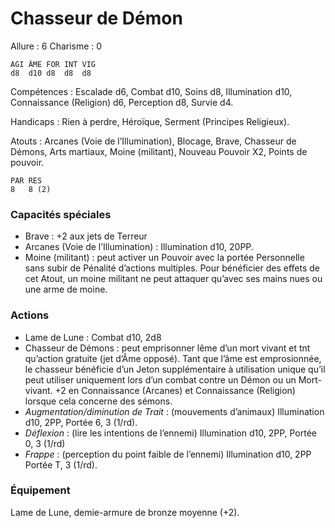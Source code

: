 # Chasseur de Démon

Allure : 6
Charisme : 0

	AGI	ÂME	FOR	INT	VIG
	d8	d10	d8	d8	d8

Compétences : Escalade d6, Combat d10, Soins d8, Illumination d10, Connaissance (Religion) d6, Perception d8, Survie d4.

Handicaps : Rien à perdre, Héroïque, Serment (Principes Religieux).

Atouts : Arcanes (Voie de l’Illumination), Blocage, Brave, Chasseur de Démons, Arts martiaux, Moine (militant), Nouveau Pouvoir X2, Points de pouvoir.

	PAR	RES
	8	8 (2)

### Capacités spéciales
- Brave : +2 aux jets de Terreur
- Arcanes (Voie de l’Illumination) : Illumination d10, 20PP.
- Moine (militant) : peut activer un Pouvoir avec la portée Personnelle sans subir de Pénalité d’actions multiples. Pour bénéficier des effets de cet Atout, un moine militant ne peut attaquer qu’avec ses mains nues ou une arme de moine.

### Actions
- Lame de Lune : Combat d10, 2d8
- Chasseur de Démons : peut emprisonner lême d’un mort vivant et tnt qu’action gratuite (jet d’Âme opposé). Tant que l’âme est emprosionnée, le chasseur bénéficie d’un Jeton supplémentaire à utilisation unique qu’il peut utiliser uniquement lors d’un combat contre un Démon ou un Mort-vivant. +2 en Connaissance (Arcanes) et Connaissance (Religion) lorsque cela concerne des sémons.
- _Augmentation/diminution de Trait_ : (mouvements d’animaux) Illumination d10, 2PP, Portée 6, 3 (1/rd).
- _Déflexion_ : (lire les intentions de l’ennemi) Illumination d10, 2PP, Portée 0, 3 (1/rd)
- _Frappe_ : (perception du point faible de l’ennemi) Illumination d10, 2PP Portée T, 3 (1/rd).

### Équipement
Lame de Lune, demie-armure de bronze moyenne (+2).
